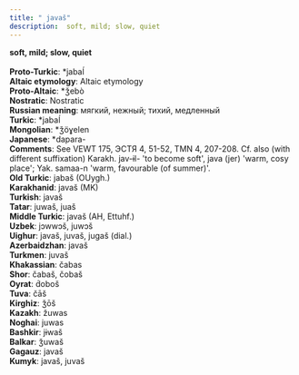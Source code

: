 ```yaml
---
title: " javaš"
description:  soft, mild; slow, quiet
---
```

<strong> soft, mild; slow, quiet</strong><br><br>
<strong>Proto-Turkic</strong>:  *jabaĺ<br>
<strong>Altaic etymology</strong>:  Altaic etymology<br>
<strong> Proto-Altaic</strong>:  *ǯebò<br>
<strong>Nostratic</strong>:  Nostratic<br>
<strong>Russian meaning</strong>:  мягкий, нежный; тихий, медленный<br>
<strong>Turkic</strong>:  *jabaĺ<br>
<strong>Mongolian</strong>:  *ǯöɣelen<br>
<strong>Japanese</strong>:  *dapara-<br>
<strong>Comments</strong>:  See VEWT 175, ЭСТЯ 4, 51-52, TMN 4, 207-208. Cf. also (with different suffixation) Karakh. jav-ɨl- 'to become soft', java (jer) 'warm, cosy place'; Yak. samaa-n 'warm, favourable (of summer)'.<br>
<strong>Old Turkic</strong>:  jabaš (OUygh.)<br>
<strong>Karakhanid</strong>:  javaš (MK)<br>
<strong>Turkish</strong>:  javaš<br>
<strong>Tatar</strong>:  juwaš, juaš<br>
<strong>Middle Turkic</strong>:  javaš (AH, Ettuhf.)<br>
<strong>Uzbek</strong>:  jɔwwɔš, juwɔš<br>
<strong>Uighur</strong>:  javaš, juvaš, jugaš (dial.)<br>
<strong>Azerbaidzhan</strong>:  javaš<br>
<strong>Turkmen</strong>:  juvaš<br>
<strong>Khakassian</strong>:  čabas<br>
<strong>Shor</strong>:  čabaš, čobaš<br>
<strong>Oyrat</strong>:  d́oboš<br>
<strong>Tuva</strong>:  čāš<br>
<strong>Kirghiz</strong>:  ǯōš<br>
<strong>Kazakh</strong>:  žuwas<br>
<strong>Noghai</strong>:  juwas<br>
<strong>Bashkir</strong>:  jɨwaš<br>
<strong>Balkar</strong>:  ǯuwaš<br>
<strong>Gagauz</strong>:  javaš<br>
<strong>Kumyk</strong>:  javaš, juvaš<br>


